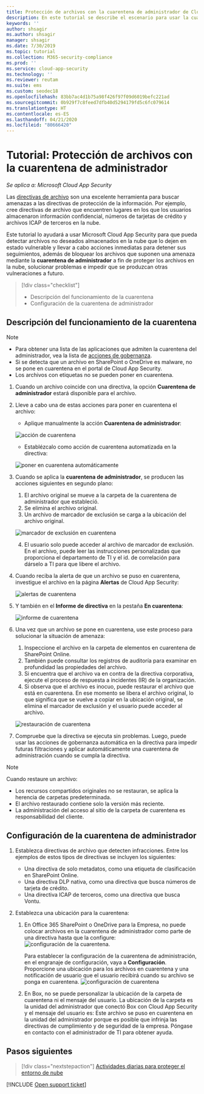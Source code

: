 ```yaml
---
title: Protección de archivos con la cuarentena de administrador de Cloud App Security
description: En este tutorial se describe el escenario para usar la cuarentena de administrador para controlar las vulneraciones de datos.
keywords: ''
author: shsagir
ms.author: shsagir
manager: shsagir
ms.date: 7/30/2019
ms.topic: tutorial
ms.collection: M365-security-compliance
ms.prod: ''
ms.service: cloud-app-security
ms.technology: ''
ms.reviewer: reutam
ms.suite: ems
ms.custom: seodec18
ms.openlocfilehash: 83bb7ac4d1b75a98f426f97f09d6019befc221ad
ms.sourcegitcommit: 0b929f7c8feed7dfb40d5294179fd5c6fc079614
ms.translationtype: HT
ms.contentlocale: es-ES
ms.lasthandoff: 04/21/2020
ms.locfileid: "80666420"
---
```

# <a name="tutorial-protect-files-with-admin-quarantine"></a>Tutorial: Protección de archivos con la cuarentena de administrador

*Se aplica a: Microsoft Cloud App Security*

Las [directivas de archivo](data-protection-policies.md) son una excelente herramienta para buscar amenazas a las directivas de protección de la información. Por ejemplo, cree directivas de archivo que encuentren lugares en los que los usuarios almacenaron información confidencial, números de tarjetas de crédito y archivos ICAP de terceros en la nube.

Este tutorial lo ayudará a usar Microsoft Cloud App Security para que pueda detectar archivos no deseados almacenados en la nube que lo dejen en estado vulnerable y llevar a cabo acciones inmediatas para detener sus seguimientos, además de bloquear los archivos que suponen una amenaza mediante la **cuarentena de administrador** a fin de proteger los archivos en la nube, solucionar problemas e impedir que se produzcan otras vulneraciones a futuro.

> [!div class="checklist"]
>
> * Descripción del funcionamiento de la cuarentena
> * Configuración de la cuarentena de administrador

## <a name="understand-how-quarantine-works"></a>Descripción del funcionamiento de la cuarentena

>[!NOTE]
>
> * Para obtener una lista de las aplicaciones que admiten la cuarentena del administrador, vea la lista de [acciones de gobernanza](governance-actions.md).
> * Si se detecta que un archivo en SharePoint o OneDrive es malware, no se pone en cuarentena en el portal de Cloud App Security.
> * Los archivos con etiquetas no se pueden poner en cuarentena.

1. Cuando un archivo coincide con una directiva, la opción **Cuarentena de administrador** estará disponible para el archivo.

2. Lleve a cabo una de estas acciones para poner en cuarentena el archivo:

    * Aplique manualmente la acción **Cuarentena de administrador**:

    ![acción de cuarentena](media/quarantine-action.png)

    * Establézcalo como acción de cuarentena automatizada en la directiva:

    ![poner en cuarentena automáticamente](media/quarantine-automated.png)

3. Cuando se aplica la **cuarentena de administrador**, se producen las acciones siguientes en segundo plano:

    1. El archivo original se mueve a la carpeta de la cuarentena de administrador que estableció.
    2. Se elimina el archivo original.
    3. Un archivo de marcador de exclusión se carga a la ubicación del archivo original.

    ![marcador de exclusión en cuarentena](media/quarantine-tombstone.png)

    4. El usuario solo puede acceder al archivo de marcador de exclusión. En el archivo, puede leer las instrucciones personalizadas que proporciona el departamento de TI y el id. de correlación para dárselo a TI para que libere el archivo.

4. Cuando reciba la alerta de que un archivo se puso en cuarentena, investigue el archivo en la página **Alertas** de Cloud App Security:

    ![alertas de cuarentena](media/quarantine-alerts.png)

5. Y también en el **Informe de directiva** en la pestaña **En cuarentena**:

    ![informe de cuarentena](media/quarantine-report.png)

6. Una vez que un archivo se pone en cuarentena, use este proceso para solucionar la situación de amenaza:

    1. Inspeccione el archivo en la carpeta de elementos en cuarentena de SharePoint Online.
    2. También puede consultar los registros de auditoría para examinar en profundidad las propiedades del archivo.
    3. Si encuentra que el archivo va en contra de la directiva corporativa, ejecute el proceso de respuesta a incidentes (IR) de la organización.
    4. Si observa que el archivo es inocuo, puede restaurar el archivo que está en cuarentena. En ese momento se libera el archivo original, lo que significa que se vuelve a copiar en la ubicación original, se elimina el marcador de exclusión y el usuario puede acceder al archivo.

      ![restauración de cuarentena](media/quarantine-restore.png)

7. Compruebe que la directiva se ejecuta sin problemas. Luego, puede usar las acciones de gobernanza automática en la directiva para impedir futuras filtraciones y aplicar automáticamente una cuarentena de administración cuando se cumpla la directiva.

> [!NOTE]
> Cuando restaure un archivo:
>
> * Los recursos compartidos originales no se restauran, se aplica la herencia de carpetas predeterminada.
> * El archivo restaurado contiene solo la versión más reciente.
> * La administración del acceso al sitio de la carpeta de cuarentena es responsabilidad del cliente.

## <a name="set-up-admin-quarantine"></a>Configuración de la cuarentena de administrador

1. Establezca directivas de archivo que detecten infracciones. Entre los ejemplos de estos tipos de directivas se incluyen los siguientes:

    - Una directiva de solo metadatos, como una etiqueta de clasificación en SharePoint Online.
    - Una directiva DLP nativa, como una directiva que busca números de tarjeta de crédito.
    - Una directiva ICAP de terceros, como una directiva que busca Vontu.

2. Establezca una ubicación para la cuarentena:
   1. En Office 365 SharePoint o OneDrive para la Empresa, no puede colocar archivos en la cuarentena de administrador como parte de una directiva hasta que la configure: ![configuración de la cuarentena](media/quarantine-warning.png).

      Para establecer la configuración de la cuarentena de administración, en el engranaje de configuración, vaya a **Configuración**. Proporcione una ubicación para los archivos en cuarentena y una notificación de usuario que el usuario recibirá cuando su archivo se ponga en cuarentena.
      ![configuración de cuarentena](media/quarantine-settings.png)

   2. En Box, no se puede personalizar la ubicación de la carpeta de cuarentena ni el mensaje del usuario. La ubicación de la carpeta es la unidad del administrador que conectó Box con Cloud App Security y el mensaje del usuario es: Este archivo se puso en cuarentena en la unidad del administrador porque es posible que infrinja las directivas de cumplimiento y de seguridad de la empresa. Póngase en contacto con el administrador de TI para obtener ayuda.

## <a name="next-steps"></a>Pasos siguientes

> [!div class="nextstepaction"]
> [Actividades diarias para proteger el entorno de nube](daily-activities-to-protect-your-cloud-environment.md)

[!INCLUDE [Open support ticket](includes/support.md)]
